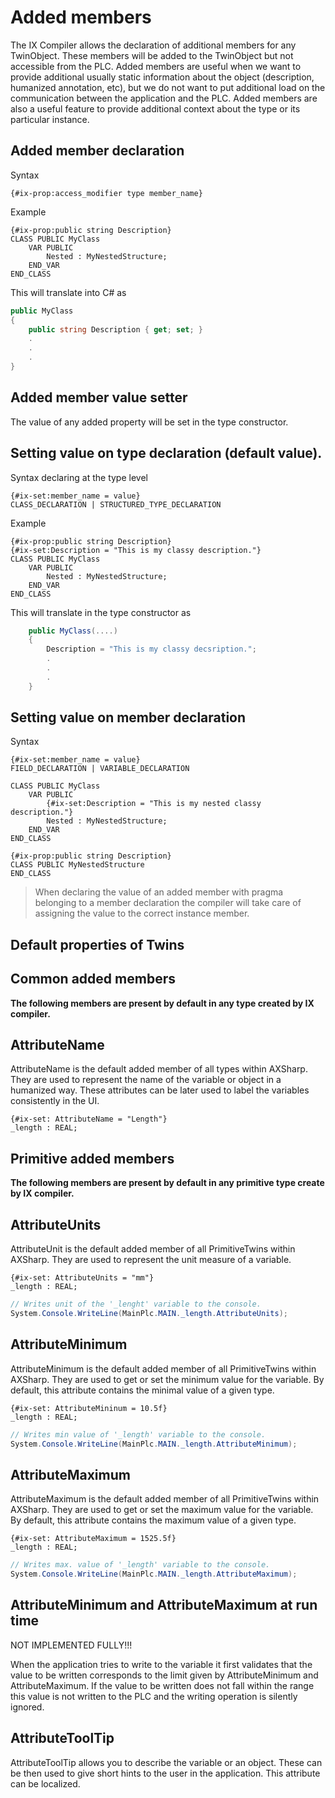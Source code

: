 # Added members

The IX Compiler allows the declaration of additional members for any TwinObject. These members will be added to the TwinObject but not accessible from the PLC. Added members are useful when we want to provide additional usually static information about the object (description, humanized annotation, etc), but we do not want to put additional load on the communication between the application and the PLC.
Added members are also a useful feature to provide additional context about the type or its particular instance.

## Added member declaration

Syntax

~~~ iecst
{#ix-prop:access_modifier type member_name}
~~~

Example

~~~iecst
{#ix-prop:public string Description}
CLASS PUBLIC MyClass
    VAR PUBLIC
        Nested : MyNestedStructure;
    END_VAR
END_CLASS
~~~

This will translate into C# as

~~~C#
public MyClass 
{
    public string Description { get; set; }
    .
    .
    .
}
~~~

## Added member value setter

The value of any added property will be set in the type constructor.

## Setting value on type declaration (default value).

Syntax declaring at the type level
~~~ iecst
{#ix-set:member_name = value}
CLASS_DECLARATION | STRUCTURED_TYPE_DECLARATION
~~~

Example

~~~iecst
{#ix-prop:public string Description}
{#ix-set:Description = "This is my classy description."}
CLASS PUBLIC MyClass
    VAR PUBLIC
        Nested : MyNestedStructure;
    END_VAR
END_CLASS
~~~

This will translate in the type constructor as

~~~C#
    public MyClass(....)
    {
        Description = "This is my classy decsription.";
        .
        .
        .
    }
~~~

## Setting value on member declaration


Syntax

~~~ iecst
{#ix-set:member_name = value}
FIELD_DECLARATION | VARIABLE_DECLARATION
~~~

~~~iecst
CLASS PUBLIC MyClass
    VAR PUBLIC
        {#ix-set:Description = "This is my nested classy description."}
        Nested : MyNestedStructure;
    END_VAR
END_CLASS

{#ix-prop:public string Description}
CLASS PUBLIC MyNestedStructure 
END_CLASS

~~~


> When declaring the value of an added member with pragma belonging to a member declaration the compiler will take care of assigning the value to the correct instance member.


## Default properties of Twins


## Common added members

**The following members are present by default in any type created by IX compiler.**

## AttributeName

AttributeName is the default added member of all types within AXSharp. They are used to represent the name of the variable or object in a humanized way. These attributes can be later used to label the variables consistently in the UI.

~~~
{#ix-set: AttributeName = "Length"}
_length : REAL;
~~~

## Primitive added members

**The following members are present by default in any primitive type create by IX compiler.**


## AttributeUnits

AttributeUnit is the default added member of all PrimitiveTwins within AXSharp. They are used to represent the unit measure of a variable.

~~~
{#ix-set: AttributeUnits = "mm"}
_length : REAL;
~~~

~~~ C#
// Writes unit of the '_lenght' variable to the console.
System.Console.WriteLine(MainPlc.MAIN._length.AttributeUnits);
~~~

## AttributeMinimum

AttributeMinimum is the default added member of all PrimitiveTwins within AXSharp. They are used to get or set the minimum value for the variable. By default, this attribute contains the minimal value of a given type.

~~~
{#ix-set: AttributeMininum = 10.5f}
_length : REAL;
~~~

~~~ C#
// Writes min value of '_length' variable to the console.
System.Console.WriteLine(MainPlc.MAIN._length.AttributeMinimum);
~~~


## AttributeMaximum

AttributeMaximum is the default added member of all PrimitiveTwins within AXSharp. They are used to get or set the maximum value for the variable. By default, this attribute contains the maximum value of a given type.

~~~
{#ix-set: AttributeMaximum = 1525.5f}
_length : REAL;
~~~

~~~ C#
// Writes max. value of '_length' variable to the console.
System.Console.WriteLine(MainPlc.MAIN._length.AttributeMaximum);
~~~

## AttributeMinimum and AttributeMaximum at run time

NOT IMPLEMENTED FULLY!!!

When the application tries to write to the variable it first validates that the value to be written corresponds to the limit given by AttributeMinimum and AttributeMaximum. If the value to be written does not fall within the range this value is not written to the PLC and the writing operation is silently ignored.

## AttributeToolTip

AttributeToolTip allows you to describe the variable or an object. These can be then used to give short hints to the user in the application. This attribute can be localized.

